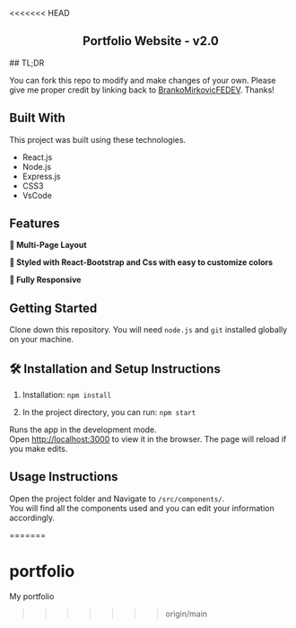 <<<<<<< HEAD
<h2 align="center">
  Portfolio Website - v2.0<br/>
  <a href="" target="_blank"></a>
</h2>
## TL;DR

You can fork this repo to modify and make changes of your own. Please give me proper credit by linking back to [BrankoMirkovicFEDEV](https://github.com/BrankoMirkovicFEDEV/Portfolio). Thanks!

## Built With

This project was built using these technologies.

- React.js
- Node.js
- Express.js
- CSS3
- VsCode

## Features

**📖 Multi-Page Layout**

**🎨 Styled with React-Bootstrap and Css with easy to customize colors**

**📱 Fully Responsive**

## Getting Started

Clone down this repository. You will need `node.js` and `git` installed globally on your machine.

## 🛠 Installation and Setup Instructions

1. Installation: `npm install`

2. In the project directory, you can run: `npm start`

Runs the app in the development mode.\
Open [http://localhost:3000](http://localhost:3000) to view it in the browser.
The page will reload if you make edits.

## Usage Instructions

Open the project folder and Navigate to `/src/components/`. <br/>
You will find all the components used and you can edit your information accordingly.

=======
# portfolio
My portfolio
>>>>>>> origin/main
